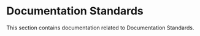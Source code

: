 ﻿# Documentation Standards

This section contains documentation related to Documentation Standards.

